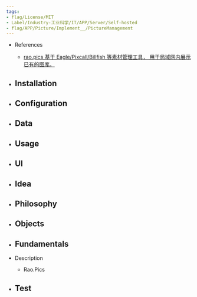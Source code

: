 ```yaml
---
tags:
- flag/License/MIT
- Label/Industry-工业科学/IT/APP/Server/Self-hosted
- flag/APP/Picture/Implement__/PictureManagement
---
```


- References
    - [rao.pics 基于 Eagle/Pixcall/Billfish 等素材管理工具， 用于局域网内展示已有的图库。](https://github.com/rao-pics)

- Installation
    - 

- Configuration
    - 

- Data
    - 

- Usage
    - 

- UI
    - 

- Idea
    - 

- Philosophy
    - 

- Objects
    - 

- Fundamentals
    - 

- Description
    - Rao.Pics

- Test
    - 
